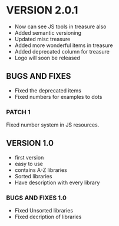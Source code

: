# VERSION 2.0.1

* Now can see JS tools in treasure also
* Added semantic versioning
* Updated misc treasure
* Added more wonderful items in treasure
* Added deprecated column for treasure
* Logo will soon be released

## BUGS AND FIXES

* Fixed the deprecated items
* Fixed numbers for examples to dots

### PATCH 1

Fixed number system in JS resources.

## VERSION 1.0

* first version
* easy to use
* contains A-Z libraries
* Sorted libraries
* Have description with every library

### BUGS AND FIXES 1.0

* Fixed Unsorted libraries
* Fixed decription of libraries